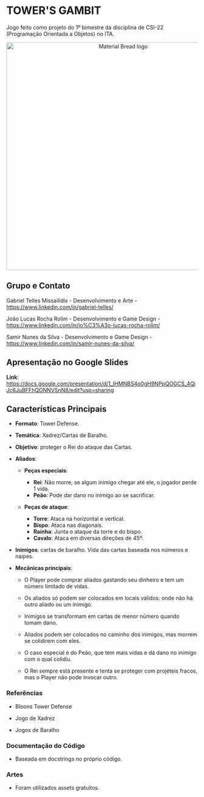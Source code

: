 # TOWER'S GAMBIT

Jogo feito como projeto do 1º bimestre da disciplina de CSI-22 (Programação Orientada a Objetos) no ITA.

<p align="center">
    <img width="600" src="https://github.com/Samirnunes/towers_gambit_project_CSI-22/blob/main/readme_images/gameplay.png" alt="Material Bread logo">
<p>

## Grupo e Contato

Gabriel Telles Missailidis - Desenvolvimento e Arte - https://www.linkedin.com/in/gabriel-telles/

João Lucas Rocha Rolim - Desenvolvimento e Game Design - https://www.linkedin.com/in/jo%C3%A3o-lucas-rocha-rolim/

Samir Nunes da Silva - Desenvolvimento e Game Design - https://www.linkedin.com/in/samir-nunes-da-silva/

## Apresentação no Google Slides

**Link**: https://docs.google.com/presentation/d/1_lHMNBS4p0gH9NPpQOGCS_4QjJc6JuBFFhQONNVSnN8/edit?usp=sharing

## Características Principais

- **Formato**: Tower Defense.
 
- **Temática**: Xadrez/Cartas de Baralho.

- **Objetivo**: proteger o Rei do ataque das Cartas.

- **Aliados**: 
  - **Peças especiais**: 
    - **Rei**: Não morre, se algum inimigo chegar até ele, o jogador perde 1 vida.
    - **Peão**: Pode dar dano no inimigo ao se sacrificar.
    
  - **Peças de ataque**:
     - **Torre**: Ataca na horizontal e vertical.
     - **Bispo**: Ataca nas diagonais.
     - **Rainha**: Junta o ataque da torre e do bispo.
     - **Cavalo**: Ataca em diversas direções de 45º.
 
- **Inimigos**: cartas de baralho. Vida das cartas baseada nos números e naipes.
 
- **Mecânicas principais**: 
  - O Player pode comprar aliados gastando seu dinheiro e tem um número limitado de vidas. 

  - Os aliados só podem ser colocados em locais válidos: onde não há outro aliado ou um inimigo.

  - Inimigos se transformam em cartas de menor número quando tomam dano.

  - Aliados podem ser colocados no caminho dos inimigos, mas morrem se colidirem com eles. 

  - O caso especial é do Peão, que tem mais vidas e dá dano no inimigo com o qual colidiu.

  - O Rei sempre está presente e tenta se proteger com projéteis fracos, mas o Player não pode invocar outro.

### Referências

- Bloons Tower Defense

- Jogo de Xadrez

- Jogos de Baralho

### Documentação do Código

- Baseada em docstrings no próprio código.

### Artes

- Foram utilizados assets gratuitos.
